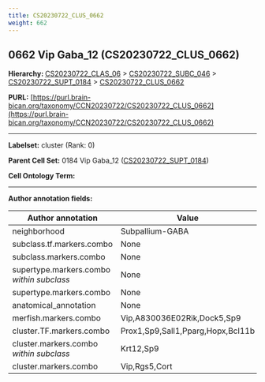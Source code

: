 ```yaml
---
title: CS20230722_CLUS_0662
weight: 662
---
```

## 0662 Vip Gaba_12 (CS20230722_CLUS_0662)
<b>Hierarchy: </b>
[CS20230722_CLAS_06](../CS20230722_CLAS_06) >
[CS20230722_SUBC_046](../CS20230722_SUBC_046) >
[CS20230722_SUPT_0184](../CS20230722_SUPT_0184) >
[CS20230722_CLUS_0662](../CS20230722_CLUS_0662)

**PURL:** [https://purl.brain-bican.org/taxonomy/CCN20230722/CS20230722_CLUS_0662](https://purl.brain-bican.org/taxonomy/CCN20230722/CS20230722_CLUS_0662)

---


**Labelset:** cluster (Rank: 0)

**Parent Cell Set:** 0184 Vip Gaba_12 ([CS20230722_SUPT_0184](../CS20230722_SUPT_0184))



**Cell Ontology Term:** 

[MARKER GENES.]: #


---

[TRANSFERRED ANNOTATIONS.]: #


[AUTHOR ANNOTATION FIELDS.]: #


**Author annotation fields:**

| Author annotation | Value |
|-------------------|-------|
|neighborhood|Subpallium-GABA|
|subclass.tf.markers.combo|None|
|subclass.markers.combo|None|
|supertype.markers.combo _within subclass_|None|
|supertype.markers.combo|None|
|anatomical_annotation|None|
|merfish.markers.combo|Vip,A830036E02Rik,Dock5,Sp9|
|cluster.TF.markers.combo|Prox1,Sp9,Sall1,Pparg,Hopx,Bcl11b|
|cluster.markers.combo _within subclass_|Krt12,Sp9|
|cluster.markers.combo|Vip,Rgs5,Cort|

